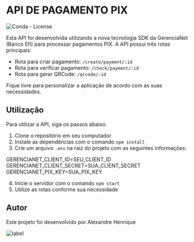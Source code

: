 # API DE PAGAMENTO PIX

![Conda - License](https://img.shields.io/conda/l/alexandre-henrique-rp/api_px?style=plastic)

Esta API foi desenvolvida utilizando a nova tecnologia SDK da GerenciaNet (Banco Efi) para processar pagamentos PIX. A API possui três rotas principais:

- Rota para criar pagamento: `/create/payment/:id`
- Rota para verificar pagamento: `/check/payment/:id`
- Rota para gerar QRCode: `/qrcode/:id`

Fique livre para personalizar a aplicação de acordo com as suas necessidades.

## Utilização

Para utilizar a API, siga os passos abaixo:

1. Clone o repositório em seu computador
2. Instale as dependências com o comando `npm install`
3. Crie um arquivo `.env` na raiz do projeto com as seguintes informações:

GERENCIANET_CLIENT_ID=SEU_CLIENT_ID
GERENCIANET_CLIENT_SECRET=SUA_CLIENT_SECRET
GERENCIANET_PIX_KEY=SUA_PIX_KEY

4. Inicie o servidor com o comando `npm start`
5. Utilize as rotas conforme sua necessidade

## Autor

Este projeto foi desenvolvido por Alexandre Henrique  



![label](https://avatars.githubusercontent.com/u/64115785?v%3D4)